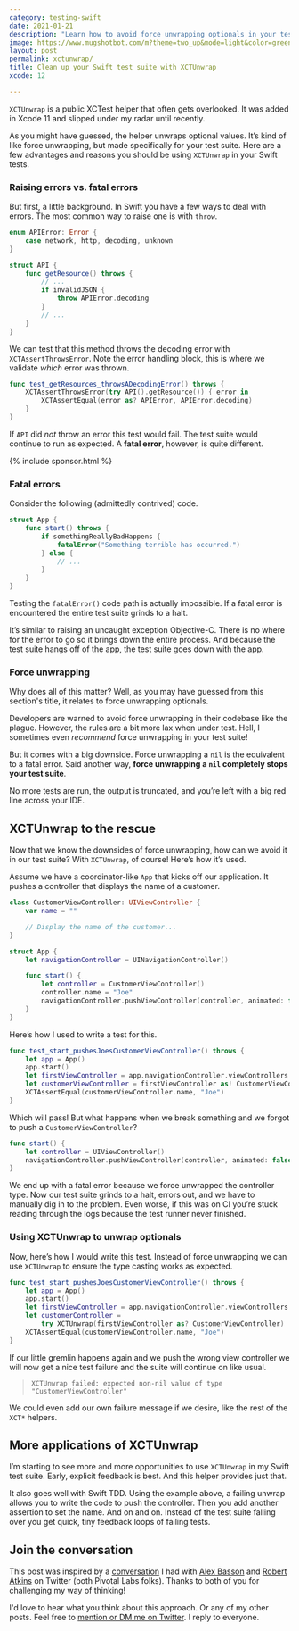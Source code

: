 ```yaml
---
category: testing-swift
date: 2021-01-21
description: "Learn how to avoid force unwrapping optionals in your test suite without any trade-offs."
image: https://www.mugshotbot.com/m?theme=two_up&mode=light&color=green&pattern=diagonal_lines&image=d33ff6b7&url=https://masilotti.com/xctunwrap/
layout: post
permalink: xctunwrap/
title: Clean up your Swift test suite with XCTUnwrap
xcode: 12

---
```


`XCTUnwrap` is a public XCTest helper that often gets overlooked. It was added in Xcode 11 and slipped under my radar until recently.

As you might have guessed, the helper unwraps optional values. It’s kind of like force unwrapping, but made specifically for your test suite. Here are a few advantages and reasons you should be using `XCTUnwrap` in your Swift tests.

### Raising errors vs. fatal errors

But first, a little background. In Swift you have a few ways to deal with errors. The most common way to raise one is with `throw`.

```swift
enum APIError: Error {
    case network, http, decoding, unknown
}

struct API {
    func getResource() throws {
        // ...
        if invalidJSON {
            throw APIError.decoding
        }
        // ...
    }
}
```

We can test that this method throws the decoding error with `XCTAssertThrowsError`. Note the error handling block, this is where we validate _which_ error was thrown.

```swift
func test_getResources_throwsADecodingError() throws {
    XCTAssertThrowsError(try API().getResource()) { error in
        XCTAssertEqual(error as? APIError, APIError.decoding)
    }
}
```

If `API` did _not_ throw an error this test would fail. The test suite would continue to run as expected. A **fatal error**, however, is quite different.

{% include sponsor.html %}

### Fatal errors

Consider the following (admittedly contrived) code.

```swift
struct App {
    func start() throws {
        if somethingReallyBadHappens {
            fatalError("Something terrible has occurred.")
        } else {
            // ...
        }
    }
}
```

Testing the `fatalError()` code path is actually impossible. If a fatal error is encountered the entire test suite grinds to a halt.

It’s similar to raising an uncaught exception Objective-C. There is no where for the error to go so it brings down the entire process. And because the test suite hangs off of the app, the test suite goes down with the app.

### Force unwrapping

Why does all of this matter? Well, as you may have guessed from this section's title, it relates to force unwrapping optionals.

Developers are warned to avoid force unwrapping in their codebase like the plague. However, the rules are a bit more lax when under test. Hell, I sometimes even *recommend* force unwrapping in your test suite!

But it comes with a big downside. Force unwrapping a `nil` is the equivalent to a fatal error. Said another way, **force unwrapping a `nil` completely stops your test suite**.

No more tests are run, the output is truncated, and you’re left with a big red line across your IDE.

## XCTUnwrap to the rescue

Now that we know the downsides of force unwrapping, how can we avoid it in our test suite? With `XCTUnwrap`, of course! Here’s how it’s used.

Assume we have a coordinator-like `App` that kicks off our application. It pushes a controller that displays the name of a customer.

```swift
class CustomerViewController: UIViewController {
    var name = ""

    // Display the name of the customer...
}

struct App {
    let navigationController = UINavigationController()

    func start() {
        let controller = CustomerViewController()
        controller.name = "Joe"
        navigationController.pushViewController(controller, animated: false)
    }
}
```

Here’s how I used to write a test for this.

```swift
func test_start_pushesJoesCustomerViewController() throws {
    let app = App()
    app.start()
    let firstViewController = app.navigationController.viewControllers.first
    let customerViewController = firstViewController as! CustomerViewController
    XCTAssertEqual(customerViewController.name, "Joe")
}
```

Which will pass! But what happens when we break something and we forgot to push a `CustomerViewController`?

```swift
func start() {
    let controller = UIViewController()
    navigationController.pushViewController(controller, animated: false)
}
```

We end up with a fatal error because we force unwrapped the controller type. Now our test suite grinds to a halt, errors out, and we have to manually dig in to the problem. Even worse, if this was on CI you’re stuck reading through the logs because the test runner never finished.

### Using XCTUnwrap to unwrap optionals

Now, here’s how I would write this test. Instead of force unwrapping we can use `XCTUnwrap` to ensure the type casting works as expected.

```swift
func test_start_pushesJoesCustomerViewController() throws {
    let app = App()
    app.start()
    let firstViewController = app.navigationController.viewControllers.first
    let customerController =
        try XCTUnwrap(firstViewController as? CustomerViewController)
    XCTAssertEqual(customerViewController.name, "Joe")
}
```

If our little gremlin happens again and we push the wrong view controller we will now get a nice test failure and the suite will continue on like usual.

> `XCTUnwrap failed: expected non-nil value of type "CustomerViewController"`

We could even add our own failure message if we desire, like the rest of the `XCT*` helpers.

## More applications of XCTUnwrap

I’m starting to see more and more opportunities to use `XCTUnwrap` in my Swift test suite. Early, explicit feedback is best. And this helper provides just that.

It also goes well with Swift TDD. Using the example above, a failing unwrap allows you to write the code to push the controller. Then you add another assertion to set the name. And on and on. Instead of the test suite falling over you get quick, tiny feedback loops of failing tests.

## Join the conversation

This post was inspired by a [conversation](https://twitter.com/joemasilotti/status/1350134472428068867) I had with [Alex Basson](https://twitter.com/boycats) and [Robert Atkins](https://twitter.com/ratkins) on Twitter (both Pivotal Labs folks). Thanks to both of you for challenging my way of thinking!

I'd love to hear what you think about this approach. Or any of my other posts. Feel free to [mention or DM me on Twitter](https://twitter.com/joemasilotti). I reply to everyone.
